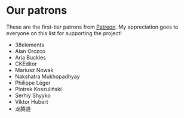 # Our patrons

These are the first-tier patrons from [Patreon](https://www.patreon.com/fabiosantoscode). My appreciation goes to
everyone on this list for supporting the project!

* 38elements
* Alan Orozco
* Aria Buckles
* CKEditor
* Mariusz Nowak
* Nakshatra Mukhopadhyay
* Philippe Léger
* Piotrek Koszuliński
* Serhiy Shyyko
* Viktor Hubert
* 龙腾道

